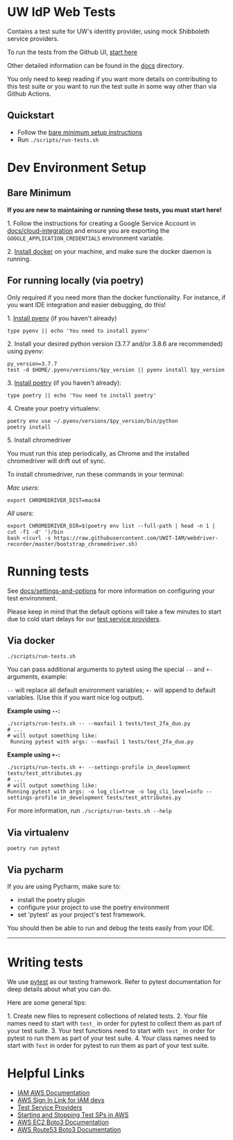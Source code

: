 # UW IdP Web Tests

Contains a test suite for UW's identity provider, using mock Shibboleth service providers.

To run the tests from the Github UI, [start here](docs/running-from-github.md)

Other detailed information can be found in the [docs](docs) directory.

You only need to keep reading if you want more details on contributing to this
test suite or you want to run the test suite in some way other than via Github Actions.

## Quickstart

- Follow the [bare minimum setup instructions](#bare-minimum)
- Run `./scripts/run-tests.sh`

# Dev Environment Setup

## Bare Minimum 

**If you are new to maintaining or running these tests, you must start here!**

1\. Follow the instructions for creating a Google Service Account in 
[docs/cloud-integration](docs/cloud-integration.md#CreatingAServiceAccount) and ensure you are 
exporting the `GOOGLE_APPLICATION_CREDENTIALS` environment variable.

2\. [Install docker](https://docs.docker.com/get-docker/) on your machine, 
    and make sure the docker daemon is running.

## For running locally (via poetry)

Only required if you need more than the docker functionality. 
For instance, if you want IDE integration and easier debugging, do this!

1\. [Install pyenv](https://github.com/pyenv/pyenv#installation) (if you haven't already)

```
type pyenv || echo 'You need to install pyenv'
```


2\. Install your desired python version (3.7.7 and/or 3.8.6 are recommended) using pyenv:

```
py_version=3.7.7
test -d $HOME/.pyenv/versions/$py_version || pyenv install $py_version
```

3\. [Install poetry](https://python-poetry.org/docs/#osx--linux--bashonwindows-install-instructions) (if you haven't already):

```
type poetry || echo 'You need to install poetry'
```


4\. Create your poetry virtualenv:

```
poetry env use ~/.pyenv/versions/$py_version/bin/python
poetry install
```

5\. Install chromedriver

You must run this step periodically, as Chrome and the installed chromedriver will
drift out of sync. 

To install chromedriver, run these commands in your terminal:

*Mac users*: 

```
export CHROMEDRIVER_DIST=mac64
```

*All users*:

```
export CHROMEDRIVER_DIR=$(poetry env list --full-path | head -n 1 | cut -f1 -d' ')/bin
bash <(curl -s https://raw.githubusercontent.com/UWIT-IAM/webdriver-recorder/master/bootstrap_chromedriver.sh)
```

# Running tests

See [docs/settings-and-options](docs/settings-and-options.md)
for more information on configuring your test environment.

Please keep in mind that the default options will take a few minutes to start due to cold start delays for our
[test service providers](docs/test-service-providers.md).


## Via docker

```
./scripts/run-tests.sh
```

You can pass additional arguments to pytest using the 
special `--` and `+-` arguments, example:

`--` will replace all default environment variables; `+-` will append to default 
variables. (Use this if you want nice log output).

**Example using `--`:**

```
./scripts/run-tests.sh -- --maxfail 1 tests/test_2fa_duo.py
# ...
# will output something like:
 Running pytest with args: --maxfail 1 tests/test_2fa_duo.py
```

**Example using `+-`:**
```
./scripts/run-tests.sh +- --settings-profile in_development tests/test_attributes.py
# ...
# will output something like: 
Running pytest with args: -o log_cli=true -o log_cli_level=info --settings-profile in_development tests/test_attributes.py
```

For more information, run `./scripts/run-tests.sh --help`


## Via virtualenv

```
poetry run pytest
```

## Via pycharm

If you are using Pycharm, make sure to:

- install the poetry plugin
-  configure your project to use the poetry environment 
- set 'pytest' as your project's test framework.

You should then be able to run and debug the tests easily from your IDE.

---

# Writing tests

We use [pytest](https://pytest.org) as our testing framework. Refer to pytest documentation for deep details about 
what you can do.

Here are some general tips:

1\. Create new files to represent collections of related tests.
2\. Your file names need to start with `test_` in order for pytest to collect them as part of your test suite.
3\. Your test functions need to start with `test_` in order for pytest ro run them as part of your test suite.
4\. Your class names need to start with `Test` in order for pytest to run them as part of your test suite.


# Helpful Links

- [IAM AWS Documentation](https://wiki.cac.washington.edu/pages/viewpage.action?pageId=85600799)
- [AWS Sign In Link for IAM devs](https://idp.u.washington.edu/idp/profile/SAML2/Unsolicited/SSO?providerId=urn:amazon:webservices)
- [Test Service Providers](https://wiki.cac.washington.edu/display/SMW/Test+Service+Providers)
- [Starting and Stopping Test SPs in AWS](https://wiki.cac.washington.edu/display/SMW/Starting+and+Stopping+a+Test+SP+in+AWS)
- [AWS EC2 Boto3 Documentation](https://boto3.amazonaws.com/v1/documentation/api/latest/reference/services/ec2.html)
- [AWS Route53 Boto3 Documentation](https://boto3.amazonaws.com/v1/documentation/api/latest/reference/services/route53.html)
